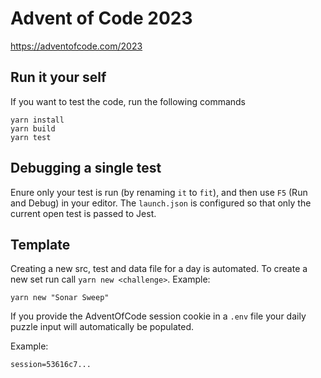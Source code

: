# Advent of Code 2023

https://adventofcode.com/2023

## Run it your self

If you want to test the code, run the following commands

```
yarn install
yarn build
yarn test
```

## Debugging a single test

Enure only your test is run (by renaming `it` to `fit`), and then use `F5` (Run and Debug) in your editor. The `launch.json` is configured so that only the current open test is passed to Jest.

## Template

Creating a new src, test and data file for a day is automated. To create a new set run call `yarn new <challenge>`. Example:

```
yarn new "Sonar Sweep"
```

If you provide the AdventOfCode session cookie in a `.env` file your daily puzzle input will automatically be populated.

Example:

```
session=53616c7...
```
